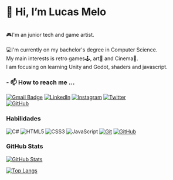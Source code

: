 # 👋 Hi, I’m **Lucas Melo**

<br> 🎮I'm an junior tech and game artist.  
<br> 💻I'm currently on my bachelor's degree in Computer Science. 
<br> My main interests is retro games🕹, art🎨 and Cinema🎥. 
<br> I am focusing on learning Unity and Godot, shaders and javascript. 

### - 📫 How to reach me ...

[![Gmail Badge](https://img.shields.io/badge/-lucas.melo.sketches@gmail.com-010?style=for-the-badge&logo=Gmail&logoColor=80EE00&link=mailto:lucas.melo.sketches@gmail.com)](mailto:lucas.melo.sketches@gmail.com)
[![LinkedIn](https://img.shields.io/badge/-LinkedIn-333?style=for-the-badge&logo=linkedin&logoColor=80EE00)](https://www.linkedin.com/in/lucas-silva-melo-41ba23223/)
[![Instagram](https://img.shields.io/badge/Instagram-010?style=for-the-badge&logo=instagram&logoColor=80EE00)](https://www.instagram.com/lucas.melo.sketches)
[![Twitter](https://img.shields.io/badge/Twitter-333?style=for-the-badge&logo=twitter&logoColor=80EE00)](https://twitter.com/GoTyCuS)
<br> [![GitHub](https://img.shields.io/github/followers/LucasMeloSketches?label=follow&style=social)](LINK-DO-SEU-GITHUB)

### Habilidades

![C#](https://img.shields.io/badge/C%23-333?style=for-the-badge&logo=c-sharp&logoColor=80EE00)
![HTML5](https://img.shields.io/badge/HTML-010?style=for-the-badge&logo=html5&logoColor=80EE00)
![CSS3](https://img.shields.io/badge/CSS3-333?style=for-the-badge&logo=css3&logoColor=80EE00)
![JavaScript](https://img.shields.io/badge/JavaScript-010?style=for-the-badge&logo=javascript&logoColor=80EE00)
[![Git](https://img.shields.io/badge/Git-333?style=for-the-badge&logo=git&logoColor=80EE00)](https://git-scm.com/doc)
[![GitHub](https://img.shields.io/badge/GitHub-010?style=for-the-badge&logo=github&logoColor=80EE00)](https://docs.github.com/)

### GitHub Stats

[![GitHub Stats](https://github-readme-stats.vercel.app/api?username=LucasMeloSketches&theme=merko&show_icons=true)](https://github.com/LucasMeloSketches)

[![Top Langs](https://github-readme-stats.vercel.app/api/top-langs/?username=LucasMeloSketches&layout=compact&theme=merko)](https://github.com/LucasMeloSketches)

<!---
LucasMeloSketches/LucasMeloSketches is a ✨ special ✨ repository because its `README.md` (this file) appears on your GitHub profile.
You can click the Preview link to take a look at your changes.
--->
